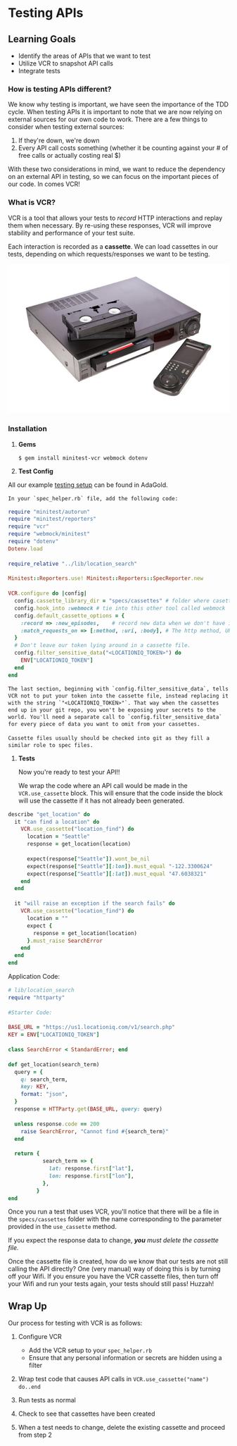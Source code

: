 # Testing APIs

## Learning Goals
- Identify the areas of APIs that we want to test
- Utilize VCR to snapshot API calls
- Integrate tests

### How is testing APIs different?
We know why testing is important, we have seen the importance of the TDD cycle. When testing APIs it is important to note that we are now relying on external sources for our own code to work. There are a few things to consider when testing external sources:

1. If they're down, we're down
1. Every API call costs something (whether it be counting against your # of free calls or actually costing real $)

With these two considerations in mind, we want to reduce the dependency on an external API in testing, so we can focus on the important pieces of our code. In comes VCR!

### What is VCR?
VCR is a tool that allows your tests to _record_ HTTP interactions and replay them when necessary. By re-using these responses, VCR will improve stability and performance of your test suite.

Each interaction is recorded as a **cassette**. We can load cassettes in our tests, depending on which requests/responses we want to be testing.

![VCR](images/vcr.jpg)

### Installation
1. **Gems**
    ```
    $ gem install minitest-vcr webmock dotenv
    ```
1. **Test Config**

All our example [testing setup](https://github.com/AdaGold/api-testing) can be found in AdaGold.

    In your `spec_helper.rb` file, add the following code:
```ruby
require "minitest/autorun"
require "minitest/reporters"
require "vcr"
require "webmock/minitest"
require "dotenv"
Dotenv.load

require_relative "../lib/location_search"

Minitest::Reporters.use! Minitest::Reporters::SpecReporter.new

VCR.configure do |config|
  config.cassette_library_dir = "specs/cassettes" # folder where casettes will be located
  config.hook_into :webmock # tie into this other tool called webmock
  config.default_cassette_options = {
    :record => :new_episodes,    # record new data when we don't have it yet
    :match_requests_on => [:method, :uri, :body], # The http method, URI and body of a request all need to match
  }
  # Don't leave our token lying around in a cassette file.
  config.filter_sensitive_data("<LOCATIONIQ_TOKEN>") do
    ENV["LOCATIONIQ_TOKEN"]
  end
end
```

    The last section, beginning with `config.filter_sensitive_data`, tells VCR not to put your token into the cassette file, instead replacing it with the string `"<LOCATIONIQ_TOKEN>"`. That way when the cassettes end up in your git repo, you won't be exposing your secrets to the world. You'll need a separate call to `config.filter_sensitive_data` for every piece of data you want to omit from your cassettes.

    Cassette files usually should be checked into git as they fill a similar role to spec files.

1. **Tests**

    Now you're ready to test your API!!

    We wrap the code where an API call would be made in the `VCR.use_cassette` block. This will ensure that the code inside the block will use the cassette if it has not already been generated.

```ruby
describe "get_location" do
  it "can find a location" do
    VCR.use_cassette("location_find") do
      location = "Seattle"
      response = get_location(location)

      expect(response["Seattle"]).wont_be_nil
      expect(response["Seattle"][:lon]).must_equal "-122.3300624"
      expect(response["Seattle"][:lat]).must_equal "47.6038321"
    end
  end   
   
  it "will raise an exception if the search fails" do
    VCR.use_cassette("location_find") do
      location = ""
      expect {
        response = get_location(location)
      }.must_raise SearchError
    end
  end
end
```

Application Code: 

```ruby
# lib/location_search
require "httparty"

#Starter Code:

BASE_URL = "https://us1.locationiq.com/v1/search.php"
KEY = ENV["LOCATIONIQ_TOKEN"]

class SearchError < StandardError; end

def get_location(search_term)
  query = {
    q: search_term,
    key: KEY,
    format: "json",
  }
  response = HTTParty.get(BASE_URL, query: query)

  unless response.code == 200
    raise SearchError, "Cannot find #{search_term}"
  end

  return {
           search_term => {
             lat: response.first["lat"],
             lon: response.first["lon"],
           },
         }
end
```

Once you run a test that uses VCR, you'll notice that there will be a file in the `specs/cassettes` folder with the name corresponding to the parameter provided in the `use_cassette` method.

If you expect the response data to change, _**you** must delete the cassette file._

Once the cassette file is created, how do we know that our tests are not still calling the API directly? One (very manual) way of doing this is by turning off your Wifi. If you ensure you have the VCR cassette files, then turn off your Wifi and run your tests again, your tests should still pass! Huzzah!

## Wrap Up

Our process for testing with VCR is as follows:

1. Configure VCR
    - Add the VCR setup to your `spec_helper.rb`
    - Ensure that any personal information or secrets are hidden using a filter

1. Wrap test code that causes API calls in `VCR.use_cassette("name") do..end`

1. Run tests as normal

1. Check to see that cassettes have been created

1. When a test needs to change, delete the existing cassette and proceed from step 2
